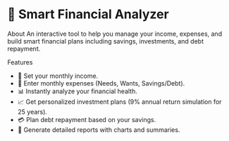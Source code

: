 # 💼 Smart Financial Analyzer

 About
An interactive tool to help you manage your income, expenses, and build smart financial plans including savings, investments, and debt repayment.

Features
- 🏦 Set your monthly income.
- 💸 Enter monthly expenses (Needs, Wants, Savings/Debt).
- 📊 Instantly analyze your financial health.
- 📈 Get personalized investment plans (9% annual return simulation for 25 years).
- 💳 Plan debt repayment based on your savings.
- 📑 Generate detailed reports with charts and summaries.

